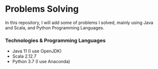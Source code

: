 # Problems Solving

In this repository, I will add some of problems I solved, mainly using Java and Scala, and Python Programming Languages.

### Technologies & Programming Languages
* Java 11 (I use OpenJDK)
* Scala 2.12.7
* Python 3.7 (I use Anaconda)